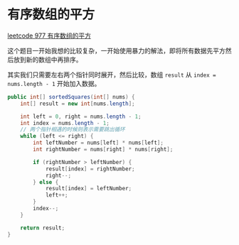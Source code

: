 # 有序数组的平方

[leetcode 977 有序数组的平方](https://leetcode.cn/problems/squares-of-a-sorted-array/description/)

这个题目一开始我想的比较复杂，一开始使用暴力的解法，即将所有数据先平方然后放到新的数组中再排序。

其实我们只需要左右两个指针同时展开，然后比较，数组 `result` 从 `index = nums.length - 1` 开始加入数据。

```java
public int[] sortedSquares(int[] nums) {
    int[] result = new int[nums.length];

    int left = 0, right = nums.length - 1;
    int index = nums.length - 1;
    // 两个指针相遇的时候则表示需要跳出循环
    while (left <= right) {
        int leftNumber = nums[left] * nums[left];
        int rightNumber = nums[right] * nums[right];

        if (rightNumber > leftNumber) {
            result[index] = rightNumber;
            right--;
        } else {
            result[index] = leftNumber;
            left++;
        }
        index--;
    }

    return result;
}
```


